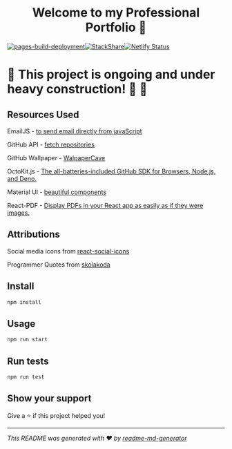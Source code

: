 <h1 align="center"> Welcome to my Professional Portfolio 👋 </h1>

[![pages-build-deployment](https://github.com/antoni909/react-personal-portfolio/actions/workflows/pages/pages-build-deployment/badge.svg)](https://github.com/antoni909/react-personal-portfolio/actions/workflows/pages/pages-build-deployment)[![StackShare](http://img.shields.io/badge/tech-stack-0690fa.svg?style=flat)](https://stackshare.io/antoni909/my-stack)[![Netlify Status](https://api.netlify.com/api/v1/badges/18523d22-bc55-4b27-94bb-eacb7e49e162/deploy-status)](https://app.netlify.com/sites/antoni909/deploys)


# 🚧 This project is ongoing and under heavy construction! 👷 🚧

## Resources Used

EmailJS - [to send email directly from javaScript](https://www.emailjs.com/)

GitHub API - [fetch repositories](https://docs.github.com/en/rest/reference/repos)

GitHub Wallpaper - [WalpaperCave](https://wallpapercave.com/w/wp3082268)

OctoKit.js - [The all-batteries-included GitHub SDK for Browsers, Node.js, and Deno.](https://github.com/octokit/octokit.js/#usage)

Material UI - [beautiful components](https://mui.com/)

React-PDF - [Display PDFs in your React app as easily as if they were images.](https://www.npmjs.com/package/react-pdf)

## Attributions

Social media icons from [react-social-icons](https://www.npmjs.com/package/react-social-icons)

Programmer Quotes from [skolakoda](https://github.com/skolakoda/programming-quotes-api)

## Install

```sh
npm install
```

## Usage

```sh
npm run start
```

## Run tests

```sh
npm run test
```

## Show your support

Give a ⭐️ if this project helped you!

***
_This README was generated with ❤️ by [readme-md-generator](https://github.com/kefranabg/readme-md-generator)_

